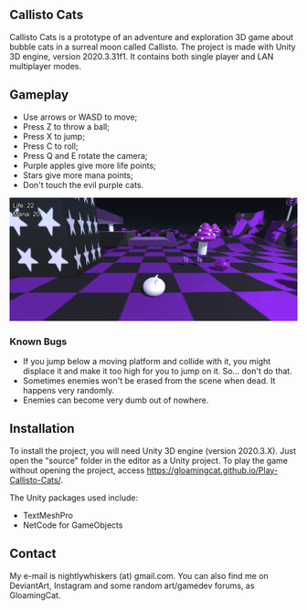 ## Callisto Cats

Callisto Cats is a prototype of an adventure and exploration 3D game about bubble cats in a surreal moon called Callisto. The project is made with Unity 3D engine, version 2020.3.31f1. It contains both single player and LAN multiplayer modes.

## Gameplay

* Use arrows or WASD to move;
* Press Z to throw a ball;
* Press X to jump;
* Press C to roll;
* Press Q and E rotate the camera;
* Purple apples give more life points;
* Stars give more mana points;
* Don't touch the evil purple cats.

<p align="center">
  <img src="https://github.com/GloamingCat/Callisto-Cats/blob/master/screenshots/stage.png?raw=true" width="700"/>
</p>

### Known Bugs

* If you jump below a moving platform and collide with it, you might displace it and make it too high for you to jump on it. So... don't do that.
* Sometimes enemies won't be erased from the scene when dead. It happens very randomly.
* Enemies can become very dumb out of nowhere.

## Installation

To install the project, you will need Unity 3D engine (version 2020.3.X). Just open the "source" folder in the editor as a Unity project.
To play the game without opening the project, access https://gloamingcat.github.io/Play-Callisto-Cats/.

The Unity packages used include:
* TextMeshPro
* NetCode for GameObjects

## Contact

My e-mail is nightlywhiskers (at) gmail.com. You can also find me on DeviantArt, Instagram and some random art/gamedev forums, as GloamingCat.